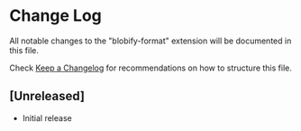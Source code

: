 # Change Log

All notable changes to the "blobify-format" extension will be documented in this file.

Check [Keep a Changelog](http://keepachangelog.com/) for recommendations on how to structure this file.

## [Unreleased]

- Initial release